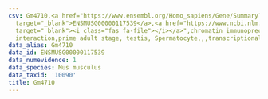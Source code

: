 ```yaml
---
csv: Gm4710,<a href="https://www.ensembl.org/Homo_sapiens/Gene/Summary?db=core;g=ENSMUSG00000117539"
  target="_blank">ENSMUSG00000117539</a>,<a href="https://www.ncbi.nlm.nih.gov/pubmed/25450459"
  target="_blank"><i class="fas fa-file"></i></a>",chromatin immunoprecipitation assay,direct
  interaction,prime adult stage, testis, Spermatocyte,,,transcriptional regulation,
data_alias: Gm4710
data_id: ENSMUSG00000117539
data_numevidence: 1
data_species: Mus musculus
data_taxid: '10090'
title: Gm4710
---
```

